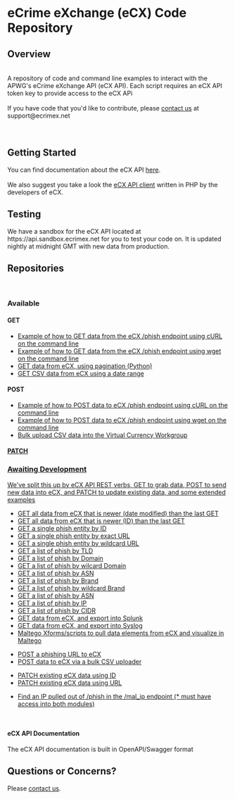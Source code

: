 # eCrime eXchange (eCX) Code Repository

<h2>Overview</h2>

<br>
A repository of code and command line examples to interact with the APWG's eCrime eXchange API (eCX API).  Each script requires an eCX API token key to provide access to the eCX APi<br> 
<BR>
If you have code that you'd like to contribute, please <a href="mailto:support@ecrimex.net">contact us</a> at support@ecrimex.net<br>
<br>

<br>
<h2>Getting Started</h2>
You can find documentation about the eCX API <a href="https://www.ecrimex.net/api">here</a>.<br>
<br>
We also suggest you take a look the <a href="https://github.com/APWG/ecx-api-client">eCX API client</a> written in PHP by the developers of eCX.<br>
<h2>Testing</h2>
We have a sandbox for the eCX API located at https://api.sandbox.ecrimex.net for you to test your code on.  It is updated nightly at midnight GMT with new data from production. 
<br>

<h2>Repositories</h2>
<br>
<h3>Available</h3>
<h4>GET</h4>
<ul>
<li><a href="https://github.com/APWG/get-cli-curl">Example of how to GET data from the eCX /phish endpoint using cURL on the command line</a></li>
<li><a href="https://github.com/APWG/get-cli-wget">Example of how to GET data from the eCX /phish endpoint using wget on the command line</a></li>
<li><a href="https://github.com/APWG/ecx-api-pagination-python">GET data from eCX, using pagination (Python)</a></li>
<li><a href="https://github.com/APWG/csv-export-with-date-range">GET CSV data from eCX using a date range</a></li>

</ul>
<h4>POST</h4>
<ul>
<li><a href="https://github.com/APWG/post-cli-curl">Example of how to POST data to eCX /phish endpoint using cURL on the command line</a></li>
<li><a href="https://github.com/APWG/post-cli-wget">Example of how to POST data to eCX /phish endpoint using wget on the command line</a></li>
<li><a href="https://github.com/APWG/crypto-bulk-import-csv-from-command-line">Bulk upload CSV data into the Virtual Currency Workgroup</li>
</ul>
<h4>PATCH</h4>
<ul>

</ul>
<h3>Awaiting Development</h3>
<p>We've split this up by eCX API REST verbs, GET to grab data, POST to send new data into eCX, and PATCH to update existing data, and some extended examples</p>
<ul>

<li><a href="https://github.com/APWG/ecx/#">GET all data from eCX that is newer (date modified) than the last GET</a></li>
<li><a href="https://github.com/APWG/ecx/#">GET all data from eCX that is newer (ID) than the last GET</a></li>
<li><a href="https://github.com/APWG/ecx/#">GET a single phish entity by ID</a></li>
<li><a href="https://github.com/APWG/ecx/#">GET a single phish entity by exact URL</a></li>
<li><a href="https://github.com/APWG/ecx/#">GET a single phish entity by wildcard URL</a></li>
<li><a href="https://github.com/APWG/ecx/#">GET a list of phish by TLD</a></li>
<li><a href="https://github.com/APWG/ecx/#">GET a list of phish by Domain</a></li>
<li><a href="https://github.com/APWG/ecx/#">GET a list of phish by wilcard Domain</a></li>
<li><a href="https://github.com/APWG/ecx/#">GET a list of phish by ASN</a></li>
<li><a href="https://github.com/APWG/ecx/#">GET a list of phish by Brand</a></li>
<li><a href="https://github.com/APWG/ecx/#">GET a list of phish by wildcard Brand</a></li>
<li><a href="https://github.com/APWG/ecx/#">GET a list of phish by ASN</a></li>
<li><a href="https://github.com/APWG/ecx/#">GET a list of phish by IP</a></li>
<li><a href="https://github.com/APWG/ecx/#">GET a list of phish by CIDR</a></li>
<li><a href="https://github.com/APWG/ecx/#">GET data from eCX, and export into Splunk</a></li>
<li><a href="https://github.com/APWG/ecx/#">GET data from eCX, and export into Syslog</a></li>
<li><a href="https://github.com/APWG/ecx/#">Maltego Xforms/scripts to pull data elements from eCX and visualize in Maltego</a></li>
</ul>
<ul>
<li><a href="https://github.com/APWG/ecx/#">POST a phishing URL to eCX</a></li>
<li><a href="https://github.com/APWG/ecx/#">POST data to eCX via a bulk CSV uploader</a></li>
</ul>
<ul>
<li><a href="https://github.com/APWG/ecx/#">PATCH existing eCX data using ID</a></li>
<li><a href="https://github.com/APWG/ecx/#">PATCH existing eCX data using URL</a></li>
</ul>
<ul>
<li><a href="https://github.com/APWG/ecx/#">Find an IP pulled out of /phish in the /mal_ip endpoint (* must have access into both modules)</a></li>
</ul>
<br>
<h4>eCX API Documentation</h4>
The eCX API documentation is built in OpenAPI/Swagger format

<br>
<h2>Questions or Concerns?</h2>
Please <a href="mailto:support@ecrimex.net">contact us</a>.

